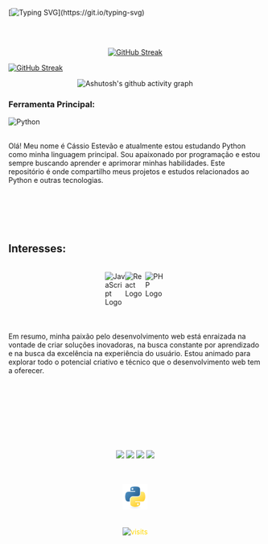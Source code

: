 [![Typing SVG](https://readme-typing-svg.demolab.com?font=Cinzel&weight=500&size=30&pause=1000&color=F7F7F7&random=false&width=400&lines=Bem+vindos+!)](https://git.io/typing-svg)

<br>
<br>

<div align="center">

[![GitHub Streak](https://github-readme-streak-stats.herokuapp.com?user=cassioestevao&theme=dark&locale=pt_BR&date_format=n%2Fj%5B%2FY%5D&card_width=900)](https://git.io/streak-stats)
</div>

[![GitHub Streak](https://github-readme-streak-stats.herokuapp.com?user=cassioestevao&theme=dark&locale=pt_BR&date_format=j%2Fn%5B%2FY%5D&card_width=900)](https://git.io/streak-stats)
 

<div align="center" >
   
![Ashutosh's github activity graph](https://ssr-contributions-svg.vercel.app/_/cassioestevao?chart=3dbar&gap=0.6&scale=2&flatten=2&animation=wave&animation_duration=1&animation_delay=0.05&animation_amplitude=40&animation_frequency=0.75&animation_wave_center=10_0&format=svg&weeks=30&theme=yellow) 

</div>

### Ferramenta Principal:
![Python](https://www.python.org/static/img/python-logo.png)

<br>
Olá! Meu nome é Cássio Estevão e atualmente estou estudando Python como minha linguagem principal. Sou apaixonado por programação e estou sempre buscando aprender e aprimorar minhas habilidades. Este repositório é onde compartilho meus projetos e estudos relacionados ao Python e outras tecnologias.</a>
<br>
<br> 
<br>
<br>
<br>
<br> 
<h2 align="left"> Interesses: </h2>
<br>
<div style="display: flex; justify-content: center;">
    <img src="https://upload.wikimedia.org/wikipedia/commons/9/99/Unofficial_JavaScript_logo_2.svg" alt="JavaScript Logo" width="40">
    <img src="https://upload.wikimedia.org/wikipedia/commons/a/a7/React-icon.svg" alt="React Logo" width="40">
    <img src="https://upload.wikimedia.org/wikipedia/commons/2/27/PHP-logo.svg" alt="PHP Logo" width="40"><br>
</div>
<br> 
<br> 
<br> 
Em resumo, minha paixão pelo desenvolvimento web está enraizada na vontade de criar soluções inovadoras, na busca constante por aprendizado e na busca da excelência na experiência do usuário. Estou animado para explorar todo o potencial criativo e técnico que o desenvolvimento web tem a oferecer.<br>
<br>
<br>
<br> 
<br>
<br>
<br>
<br> 
<br>

<div align="center"> 

[<img src="https://img.shields.io/badge/Instagram-E4405F?style=for-the-badge&logo=instagram&logoColor=white">](https://www.instagram.com/cassioestevao)
[<img src="https://img.shields.io/badge/WhatsApp-25D366?style=for-the-badge&logo=whatsapp&logoColor=white">](https://wa.me/+5527998062898)
[<img src="https://img.shields.io/badge/LinkedIn-0077B5?style=for-the-badge&logo=linkedin&logoColor=white">](https://www.linkedin.com/in/cassioestevao)
[<img src="https://img.shields.io/badge/Gmail-D14836?style=for-the-badge&logo=gmail&logoColor=white">](mailto:cassioestevaops@gmail.com)
<br>

<br>
<br>


<div align="center">
<img src="https://raw.githubusercontent.com/devicons/devicon/master/icons/python/python-original.svg" alt="Python" height="50">
</div>
<br>

<p align="center" style="color: gold; background-color: transparent;">
  <img align="center" src="https://visit-counter.vercel.app/counter.png?page=https%3A%2F%2Fvisit-counter.vercel.app%2F&s=26&c=00ff00&bg=00000000&no=4&ff=digi&tb=Acesso+%3A&ta=" alt="visits">
</p>


